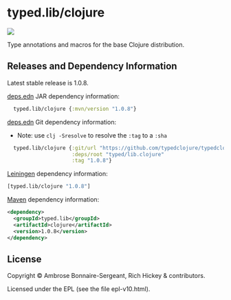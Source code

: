 # typed.lib/clojure

<a href='http://typedclojure.org'><img src='images/part-of-typed-clojure-project.png'></a>

Type annotations and macros for the base Clojure distribution.

## Releases and Dependency Information

Latest stable release is 1.0.8.

[deps.edn](https://clojure.org/reference/deps_and_cli) JAR dependency information:

```clj
  typed.lib/clojure {:mvn/version "1.0.8"}
 ```

[deps.edn](https://clojure.org/reference/deps_and_cli) Git dependency information:

- Note: use `clj -Sresolve` to resolve the `:tag` to a `:sha`

```clj
  typed.lib/clojure {:git/url "https://github.com/typedclojure/typedclojure"
                     :deps/root "typed/lib.clojure"
                     :tag "1.0.8"}
```

[Leiningen](https://github.com/technomancy/leiningen) dependency information:

```clojure
[typed.lib/clojure "1.0.8"]
```

[Maven](https://maven.apache.org/) dependency information:

```XML
<dependency>
  <groupId>typed.lib</groupId>
  <artifactId>clojure</artifactId>
  <version>1.0.8</version>
</dependency>
```

## License

Copyright © Ambrose Bonnaire-Sergeant, Rich Hickey & contributors.

Licensed under the EPL (see the file epl-v10.html).
